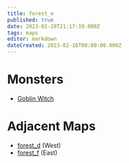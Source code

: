 ```yaml
---
title: forest_e
published: true
date: 2023-02-28T21:17:19.000Z
tags: maps
editor: markdown
dateCreated: 2023-02-16T00:00:00.000Z
---
```



# Monsters
 * [Goblin Witch](/monsters/goblin-witch)

# Adjacent Maps
 * [forest_d](/maps/forest_d) (West)
 * [forest_f](/maps/forest_f) (East)
